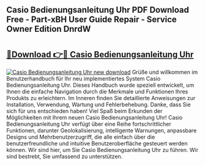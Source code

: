 ## Casio Bedienungsanleitung Uhr PDF Download Free - Part-xBH User Guide Repair - Service Owner Edition DnrdW

# <h2><a href="http://df4gem.blite.top/?on=Casio+Bedienungsanleitung+Uhr">🔗Download 👉🔴 Casio Bedienungsanleitung Uhr</a></h2>

[![Casio Bedienungsanleitung Uhr new download](https://i.imgur.com/lujVjoI.png)](http://df4gem.blite.top/?on=Casio+Bedienungsanleitung+Uhr)
Grüße und willkommen im Benutzerhandbuch für Ihr neu implementiertes System Casio Bedienungsanleitung Uhr. Dieses Handbuch wurde speziell entwickelt, um Ihnen die einfache Navigation durch die Merkmale und Funktionen Ihres Produkts zu erleichtern. Im Inneren finden Sie detaillierte Anweisungen zur Installation, Verwendung, Wartung und Fehlerbehebung. Danke, dass Sie sich für uns entschieden haben! Viel Spaß beim Erkunden der Möglichkeiten mit Ihrem neuen Casio Bedienungsanleitung Uhr! Casio Bedienungsanleitung Uhr verfügt über eine Reihe fortschrittlicher Funktionen, darunter Geolokalisierung, intelligente Warnungen, anpassbare Designs und Mehrbenutzerzugriff, die alle einfach über die benutzerfreundliche und intuitive Benutzeroberfläche gesteuert werden können. Wir sind hier, um Sie Casio Bedienungsanleitung Uhr zu führen. Wir sind bestrebt, Sie umfassend zu unterstützen.
